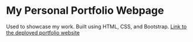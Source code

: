 # My Personal Portfolio Webpage

Used to showcase my work. Built using HTML, CSS, and Bootstrap.
[Link to the deployed portfolio website](https://andreacodes.vercel.app/)
